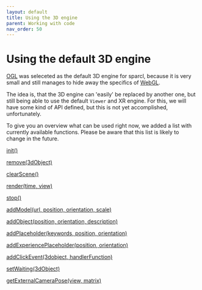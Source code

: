 ```yaml
---
layout: default
title: Using the 3D engine
parent: Working with code
nav_order: 50
---
```


# Using the default 3D engine

[OGL](https://github.com/oframe/ogl) was seleceted as the default 3D engine for sparcl, because it is very small and still manages to hide away the specifics of [WebGL](https://www.khronos.org/webgl/).

The idea is, that the 3D engine can 'easily' be replaced by another one, but still being able to use the default `Viewer` and XR engine. For this, we will have some kind of API defined, but this is not yet accomplished, unfortunately.

To give you an overview what can be used right now, we added a list with currently available functions. Please be aware that this list is likely to change in the future.

[init()](https://github.com/OpenArCloud/sparcl/blob/5b28318dc53dbfc70d9ae987dcadf697219c85e9/src/core/engines/ogl/ogl.js#L35)

[remove(3dObject)](https://github.com/OpenArCloud/sparcl/blob/5b28318dc53dbfc70d9ae987dcadf697219c85e9/src/core/engines/ogl/ogl.js#L367)

[clearScene()](https://github.com/OpenArCloud/sparcl/blob/5b28318dc53dbfc70d9ae987dcadf697219c85e9/src/core/engines/ogl/ogl.js#L381)

[render(time, view)](https://github.com/OpenArCloud/sparcl/blob/5b28318dc53dbfc70d9ae987dcadf697219c85e9/src/core/engines/ogl/ogl.js#L400)

[stop()](https://github.com/OpenArCloud/sparcl/blob/5b28318dc53dbfc70d9ae987dcadf697219c85e9/src/core/engines/ogl/ogl.js#L392)

[addModel(url, position, orientation, scale)](https://github.com/OpenArCloud/sparcl/blob/5b28318dc53dbfc70d9ae987dcadf697219c85e9/src/core/engines/ogl/ogl.js#L120)

[addObject(position, orientation, description)](https://github.com/OpenArCloud/sparcl/blob/5b28318dc53dbfc70d9ae987dcadf697219c85e9/src/core/engines/ogl/ogl.js#L213)

[addPlaceholder(keywords, position, orientation)](https://github.com/OpenArCloud/sparcl/blob/5b28318dc53dbfc70d9ae987dcadf697219c85e9/src/core/engines/ogl/ogl.js#L70)

[addExperiencePlaceholder(position, orientation)](https://github.com/OpenArCloud/sparcl/blob/5b28318dc53dbfc70d9ae987dcadf697219c85e9/src/core/engines/ogl/ogl.js#L151)

[addClickEvent(3dobject, handlerFunction)](https://github.com/OpenArCloud/sparcl/blob/5b28318dc53dbfc70d9ae987dcadf697219c85e9/src/core/engines/ogl/ogl.js#L266)

[setWaiting(3dObject)](https://github.com/OpenArCloud/sparcl/blob/5b28318dc53dbfc70d9ae987dcadf697219c85e9/src/core/engines/ogl/ogl.js#L306)

[getExternalCameraPose(view, matrix)](https://github.com/OpenArCloud/sparcl/blob/5b28318dc53dbfc70d9ae987dcadf697219c85e9/src/core/engines/ogl/ogl.js#L278)
